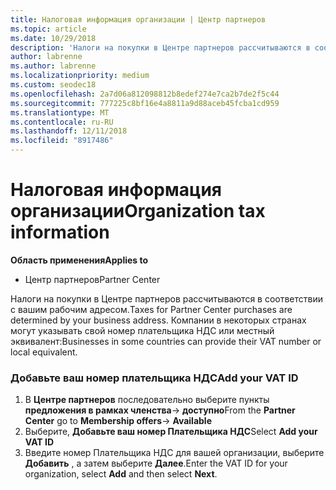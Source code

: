```yaml
---
title: Налоговая информация организации | Центр партнеров
ms.topic: article
ms.date: 10/29/2018
description: 'Налоги на покупки в Центре партнеров рассчитываются в соответствии с вашим рабочим адресом. Компании в некоторых странах могут указывать свой номер плательщика НДС или местный эквивалент:'
author: labrenne
ms.author: labrenne
ms.localizationpriority: medium
ms.custom: seodec18
ms.openlocfilehash: 2a7d06a812098812b8edef274e7ca2b7de2f5c44
ms.sourcegitcommit: 777225c8bf16e4a8811a9d88aceb45fcba1cd959
ms.translationtype: MT
ms.contentlocale: ru-RU
ms.lasthandoff: 12/11/2018
ms.locfileid: "8917486"
---
```

# <a name="organization-tax-information"></a><span data-ttu-id="5dbec-104">Налоговая информация организации</span><span class="sxs-lookup"><span data-stu-id="5dbec-104">Organization tax information</span></span>

**<span data-ttu-id="5dbec-105">Область применения</span><span class="sxs-lookup"><span data-stu-id="5dbec-105">Applies to</span></span>**

-  <span data-ttu-id="5dbec-106">Центр партнеров</span><span class="sxs-lookup"><span data-stu-id="5dbec-106">Partner Center</span></span>

<span data-ttu-id="5dbec-107">Налоги на покупки в Центре партнеров рассчитываются в соответствии с вашим рабочим адресом.</span><span class="sxs-lookup"><span data-stu-id="5dbec-107">Taxes for Partner Center purchases are determined by your business address.</span></span> <span data-ttu-id="5dbec-108">Компании в некоторых странах могут указывать свой номер плательщика НДС или местный эквивалент:</span><span class="sxs-lookup"><span data-stu-id="5dbec-108">Businesses in some countries can provide their VAT number or local equivalent.</span></span>

### <a name="add-your-vat-id"></a><span data-ttu-id="5dbec-109">Добавьте ваш номер плательщика НДС</span><span class="sxs-lookup"><span data-stu-id="5dbec-109">Add your VAT ID</span></span>

1.  <span data-ttu-id="5dbec-110">В **Центре партнеров** последовательно выберите пункты **предложения в рамках членства**-> **доступно**</span><span class="sxs-lookup"><span data-stu-id="5dbec-110">From the **Partner Center** go to **Membership offers**-> **Available**</span></span>
2.  <span data-ttu-id="5dbec-111">Выберите, **Добавьте ваш номер Плательщика НДС**</span><span class="sxs-lookup"><span data-stu-id="5dbec-111">Select **Add your VAT ID**</span></span>
3.  <span data-ttu-id="5dbec-112">Введите номер Плательщика НДС для вашей организации, выберите **Добавить** , а затем выберите **Далее**.</span><span class="sxs-lookup"><span data-stu-id="5dbec-112">Enter the VAT ID for your organization, select **Add** and then select **Next**.</span></span>





 



